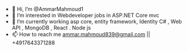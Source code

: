 - 👋 Hi, I’m @AmmarMahmoud1
- 👀 I’m interested in Webdeveloper jobs in ASP.NET Core mvc
- 🌱 I’m currently working asp core, entity framework, Identity C# , Web API , MongoDB , React . Node js  
- 📫 How to reach me ammar.mahmoud839@gmail.com || +4917643371288

<!---
AmmarMahmoud1/AmmarMahmoud1 is a ✨ special ✨ repository because its `README.md` (this file) appears on your GitHub profile.
You can click the Preview link to take a look at your changes.
--->
